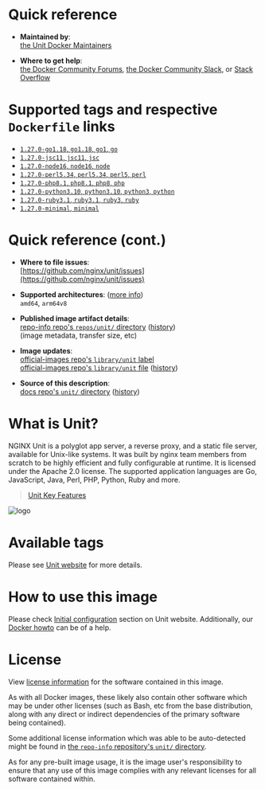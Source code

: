 <!--

********************************************************************************

WARNING:

    DO NOT EDIT "unit/README.md"

    IT IS AUTO-GENERATED

    (from the other files in "unit/" combined with a set of templates)

********************************************************************************

-->

# Quick reference

-	**Maintained by**:  
	[the Unit Docker Maintainers](https://github.com/nginx/unit)

-	**Where to get help**:  
	[the Docker Community Forums](https://forums.docker.com/), [the Docker Community Slack](https://dockr.ly/slack), or [Stack Overflow](https://stackoverflow.com/search?tab=newest&q=docker)

# Supported tags and respective `Dockerfile` links

-	[`1.27.0-go1.18`, `go1.18`, `go1`, `go`](https://github.com/thresheek/unit/blob/ee22d20e23b7bea88554cdfb0db0a95680d1cf33/pkg/docker/Dockerfile.go1.18)
-	[`1.27.0-jsc11`, `jsc11`, `jsc`](https://github.com/thresheek/unit/blob/ee22d20e23b7bea88554cdfb0db0a95680d1cf33/pkg/docker/Dockerfile.jsc11)
-	[`1.27.0-node16`, `node16`, `node`](https://github.com/thresheek/unit/blob/ee22d20e23b7bea88554cdfb0db0a95680d1cf33/pkg/docker/Dockerfile.node16)
-	[`1.27.0-perl5.34`, `perl5.34`, `perl5`, `perl`](https://github.com/thresheek/unit/blob/ee22d20e23b7bea88554cdfb0db0a95680d1cf33/pkg/docker/Dockerfile.perl5.34)
-	[`1.27.0-php8.1`, `php8.1`, `php8`, `php`](https://github.com/thresheek/unit/blob/ee22d20e23b7bea88554cdfb0db0a95680d1cf33/pkg/docker/Dockerfile.php8.1)
-	[`1.27.0-python3.10`, `python3.10`, `python3`, `python`](https://github.com/thresheek/unit/blob/ee22d20e23b7bea88554cdfb0db0a95680d1cf33/pkg/docker/Dockerfile.python3.10)
-	[`1.27.0-ruby3.1`, `ruby3.1`, `ruby3`, `ruby`](https://github.com/thresheek/unit/blob/ee22d20e23b7bea88554cdfb0db0a95680d1cf33/pkg/docker/Dockerfile.ruby3.1)
-	[`1.27.0-minimal`, `minimal`](https://github.com/thresheek/unit/blob/ee22d20e23b7bea88554cdfb0db0a95680d1cf33/pkg/docker/Dockerfile.minimal)

# Quick reference (cont.)

-	**Where to file issues**:  
	[https://github.com/nginx/unit/issues](https://github.com/nginx/unit/issues)

-	**Supported architectures**: ([more info](https://github.com/docker-library/official-images#architectures-other-than-amd64))  
	`amd64`, `arm64v8`

-	**Published image artifact details**:  
	[repo-info repo's `repos/unit/` directory](https://github.com/docker-library/repo-info/blob/master/repos/unit) ([history](https://github.com/docker-library/repo-info/commits/master/repos/unit))  
	(image metadata, transfer size, etc)

-	**Image updates**:  
	[official-images repo's `library/unit` label](https://github.com/docker-library/official-images/issues?q=label%3Alibrary%2Funit)  
	[official-images repo's `library/unit` file](https://github.com/docker-library/official-images/blob/master/library/unit) ([history](https://github.com/docker-library/official-images/commits/master/library/unit))

-	**Source of this description**:  
	[docs repo's `unit/` directory](https://github.com/docker-library/docs/tree/master/unit) ([history](https://github.com/docker-library/docs/commits/master/unit))

# What is Unit?

NGINX Unit is a polyglot app server, a reverse proxy, and a static file server, available for Unix-like systems. It was built by nginx team members from scratch to be highly efficient and fully configurable at runtime. It is licensed under the Apache 2.0 license. The supported application languages are Go, JavaScript, Java, Perl, PHP, Python, Ruby and more.

> [Unit Key Features](https://unit.nginx.org/#key-features)

![logo](https://raw.githubusercontent.com/docker-library/docs/0607dd8cce1e2ea52d77cabce42e2dacbf5a8ba4/unit/logo.png)

# Available tags

Please see [Unit website](http://unit.nginx.org/installation/#docker-images) for more details.

# How to use this image

Please check [Initial configuration](http://unit.nginx.org/installation/#initial-configuration) section on Unit website.  Additionally, our [Docker howto](http://unit.nginx.org/howto/docker/) can be of a help.

# License

View [license information](https://raw.githubusercontent.com/nginx/unit/master/LICENSE) for the software contained in this image.

As with all Docker images, these likely also contain other software which may be under other licenses (such as Bash, etc from the base distribution, along with any direct or indirect dependencies of the primary software being contained).

Some additional license information which was able to be auto-detected might be found in [the `repo-info` repository's `unit/` directory](https://github.com/docker-library/repo-info/tree/master/repos/unit).

As for any pre-built image usage, it is the image user's responsibility to ensure that any use of this image complies with any relevant licenses for all software contained within.
